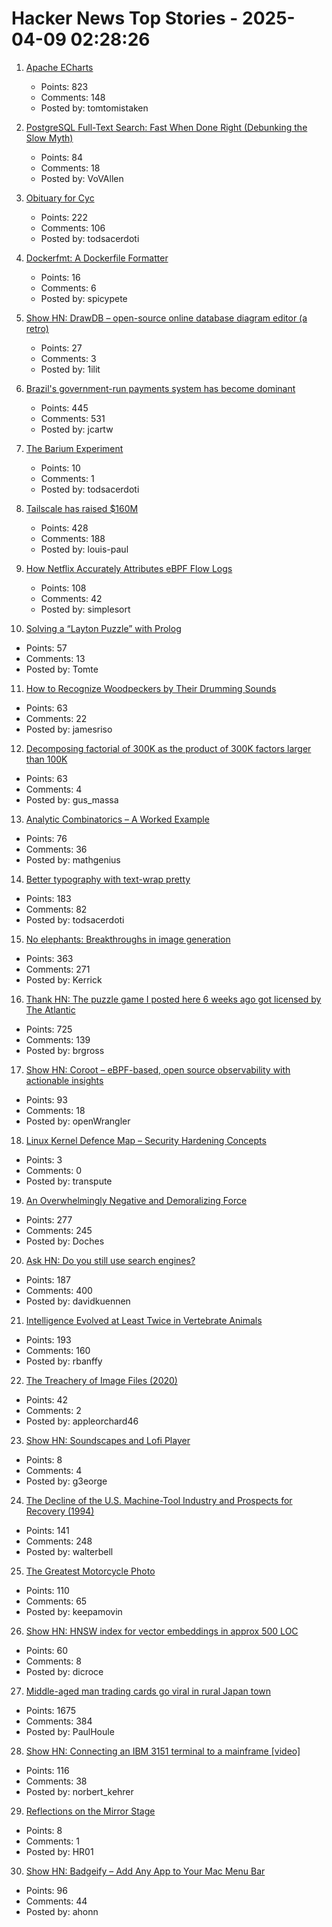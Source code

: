 # Hacker News Top Stories - 2025-04-09 02:28:26

1. [Apache ECharts](https://echarts.apache.org/en/index.html)
   - Points: 823
   - Comments: 148
   - Posted by: tomtomistaken

2. [PostgreSQL Full-Text Search: Fast When Done Right (Debunking the Slow Myth)](https://blog.vectorchord.ai/postgresql-full-text-search-fast-when-done-right-debunking-the-slow-myth)
   - Points: 84
   - Comments: 18
   - Posted by: VoVAllen

3. [Obituary for Cyc](https://yuxi-liu-wired.github.io/essays/posts/cyc/)
   - Points: 222
   - Comments: 106
   - Posted by: todsacerdoti

4. [Dockerfmt: A Dockerfile Formatter](https://github.com/reteps/dockerfmt)
   - Points: 16
   - Comments: 6
   - Posted by: spicypete

5. [Show HN: DrawDB – open-source online database diagram editor (a retro)](https://www.drawdb.app/)
   - Points: 27
   - Comments: 3
   - Posted by: 1ilit

6. [Brazil's government-run payments system has become dominant](https://www.economist.com/the-americas/2025/04/03/brazils-government-run-payments-system-has-become-dominant)
   - Points: 445
   - Comments: 531
   - Posted by: jcartw

7. [The Barium Experiment](https://tomscii.sig7.se/2025/04/The-Barium-Experiment)
   - Points: 10
   - Comments: 1
   - Posted by: todsacerdoti

8. [Tailscale has raised $160M](https://tailscale.com/blog/series-c)
   - Points: 428
   - Comments: 188
   - Posted by: louis-paul

9. [How Netflix Accurately Attributes eBPF Flow Logs](https://netflixtechblog.com/how-netflix-accurately-attributes-ebpf-flow-logs-afe6d644a3bc)
   - Points: 108
   - Comments: 42
   - Posted by: simplesort

10. [Solving a “Layton Puzzle” with Prolog](https://buttondown.com/hillelwayne/archive/a48fce5b-8a05-4302-b620-9b26f057f145/)
   - Points: 57
   - Comments: 13
   - Posted by: Tomte

11. [How to Recognize Woodpeckers by Their Drumming Sounds](https://www.allaboutbirds.org/news/how-to-recognize-woodpeckers-by-their-drumming-sounds/)
   - Points: 63
   - Comments: 22
   - Posted by: jamesriso

12. [Decomposing factorial of 300K as the product of 300K factors larger than 100K](http://gus-massa.blogspot.com/2025/04/decomposing-factorial-of-300k-as.html)
   - Points: 63
   - Comments: 4
   - Posted by: gus_massa

13. [Analytic Combinatorics – A Worked Example](https://grossack.site/2025/04/08/analytic-combinatorics-example.html)
   - Points: 76
   - Comments: 36
   - Posted by: mathgenius

14. [Better typography with text-wrap pretty](https://webkit.org/blog/16547/better-typography-with-text-wrap-pretty/)
   - Points: 183
   - Comments: 82
   - Posted by: todsacerdoti

15. [No elephants: Breakthroughs in image generation](https://www.oneusefulthing.org/p/no-elephants-breakthroughs-in-image)
   - Points: 363
   - Comments: 271
   - Posted by: Kerrick

16. [Thank HN: The puzzle game I posted here 6 weeks ago got licensed by The Atlantic](https://www.theatlantic.com/games/bracket-city/)
   - Points: 725
   - Comments: 139
   - Posted by: brgross

17. [Show HN: Coroot – eBPF-based, open source observability with actionable insights](https://github.com/coroot/coroot)
   - Points: 93
   - Comments: 18
   - Posted by: openWrangler

18. [Linux Kernel Defence Map – Security Hardening Concepts](https://github.com/a13xp0p0v/linux-kernel-defence-map)
   - Points: 3
   - Comments: 0
   - Posted by: transpute

19. [An Overwhelmingly Negative and Demoralizing Force](https://aftermath.site/ai-video-game-development-art-vibe-coding-midjourney)
   - Points: 277
   - Comments: 245
   - Posted by: Doches

20. [Ask HN: Do you still use search engines?](undefined)
   - Points: 187
   - Comments: 400
   - Posted by: davidkuennen

21. [Intelligence Evolved at Least Twice in Vertebrate Animals](https://www.quantamagazine.org/intelligence-evolved-at-least-twice-in-vertebrate-animals-20250407/)
   - Points: 193
   - Comments: 160
   - Posted by: rbanffy

22. [The Treachery of Image Files (2020)](http://beyondloom.com/blog/images.html)
   - Points: 42
   - Comments: 2
   - Posted by: appleorchard46

23. [Show HN: Soundscapes and Lofi Player](https://www.noisefill.com/)
   - Points: 8
   - Comments: 4
   - Posted by: g3eorge

24. [The Decline of the U.S. Machine-Tool Industry and Prospects for Recovery (1994)](https://www.rand.org/pubs/research_briefs/RB1500.html)
   - Points: 141
   - Comments: 248
   - Posted by: walterbell

25. [The Greatest Motorcycle Photo](https://www.life.com/arts-entertainment/the-greatest-motorcycle-photo-ever/)
   - Points: 110
   - Comments: 65
   - Posted by: keepamovin

26. [Show HN: HNSW index for vector embeddings in approx 500 LOC](https://github.com/dicroce/hnsw)
   - Points: 60
   - Comments: 8
   - Posted by: dicroce

27. [Middle-aged man trading cards go viral in rural Japan town](https://www.tokyoweekender.com/entertainment/middle-aged-man-trading-cards-go-viral-in-japan/)
   - Points: 1675
   - Comments: 384
   - Posted by: PaulHoule

28. [Show HN: Connecting an IBM 3151 terminal to a mainframe [video]](https://www.youtube.com/watch?v=V14ac9cRi9Q)
   - Points: 116
   - Comments: 38
   - Posted by: norbert_kehrer

29. [Reflections on the Mirror Stage](https://lareviewofbooks.org/blog/essays/reflections-mirror-stage/)
   - Points: 8
   - Comments: 1
   - Posted by: HR01

30. [Show HN: Badgeify – Add Any App to Your Mac Menu Bar](https://badgeify.app/)
   - Points: 96
   - Comments: 44
   - Posted by: ahonn

